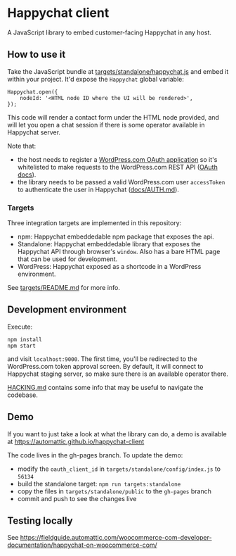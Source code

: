 # Happychat client

A JavaScript library to embed customer-facing Happychat in any host.

## How to use it

Take the JavaScript bundle at [targets/standalone/happychat.js](./targets/standalone/happychat.js) and embed it within your project. It'd expose the `Happychat` global variable:

	Happychat.open({
		nodeId: '<HTML node ID where the UI will be rendered>',
	});

This code will render a contact form under the HTML node provided, and will let you open a chat session if there is some operator available in Happychat server.

Note that:

* the host needs to register a [WordPress.com OAuth application](http://developer.wordpress.com/apps/) so it's whitelisted to make requests to the WordPress.com REST API ([OAuth docs](https://developer.wordpress.com/docs/oauth2/)).
* the library needs to be passed a valid WordPress.com user `accessToken` to authenticate the user in Happychat ([docs/AUTH.md](./docs/AUTH.md)).

### Targets

Three integration targets are implemented in this repository:
- npm: Happychat embeddedable npm package that exposes the api.
- Standalone: Happychat embeddedable library that exposes the Happychat API through browser's `window`. Also has a bare HTML page that can be used for development.
- WordPress: Happychat exposed as a shortcode in a WordPress environment.

See [targets/README.md](./targets/README.md) for more info.

## Development environment

Execute:

    npm install
    npm start

and visit `localhost:9000`. The first time, you'll be redirected to the WordPress.com token approval screen. By default, it will connect to Happychat staging server, so make sure there is an available operator there.

[HACKING.md](./docs/HACKING.md) contains some info that may be useful to navigate the codebase.

## Demo

If you want to just take a look at what the library can do, a demo is available at https://automattic.github.io/happychat-client

The code lives in the gh-pages branch. To update the demo:

* modify the `oauth_client_id` in `targets/standalone/config/index.js` to `56134`
* build the standalone target: `npm run targets:standalone`
* copy the files in `targets/standalone/public` to the `gh-pages` branch
* commit and push to see the changes live

## Testing locally

See https://fieldguide.automattic.com/woocommerce-com-developer-documentation/happychat-on-woocommerce-com/
